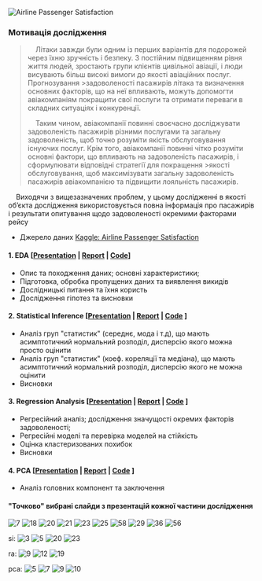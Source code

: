 ![Airline Passenger Satisfaction](https://github.com/oleksii-harmash/pet-data-analysis-R-2023/assets/72203364/597eabd6-72ea-4b51-a0be-9c260c7ced0a)
### Мотивація дослідження
>&nbsp;&nbsp;&nbsp;&nbsp;Літаки завжди були одним із перших варіантів для подорожей через їхню зручність і безпеку. З постійним підвищенням рівня життя людей, зростають групи клієнтів цивільної авіації, і люди висувають більш високі вимоги до якості авіаційних послуг. Прогнозування >задоволеності пасажирів літака та визначення основних факторів, що на неї впливають, можуть допомогти авіакомпаніям покращити свої послуги та отримати переваги в складних ситуаціях і конкуренції.
>
>&nbsp;&nbsp;&nbsp;&nbsp;Таким чином, авіакомпанії повинні своєчасно досліджувати задоволеність пасажирів різними послугами та загальну задоволеність, щоб точно розуміти якість обслуговування існуючих послуг. Крім того, авіакомпанії повинні чітко розуміти основні фактори, що впливають на задоволеність пасажирів, і сформулювати відповідні стратегії для покращення >якості обслуговування, щоб максимізувати загальну задоволеність пасажирів авіакомпанією та підвищити лояльність пасажирів.

&nbsp;&nbsp;&nbsp;&nbsp;Виходячи з вищезазначених проблем, у цьому дослідженні в якості об’єкта дослідження використовується повна інформація про пасажирів і результати опитування щодо задоволеності окремими факторами рейсу

- Джерело даних [Kaggle: Airline Passenger Satisfaction](https://www.kaggle.com/datasets/binaryjoker/airline-passenger-satisfaction)
  
#### 1. EDA [[Presentation](https://www.canva.com/design/DAF951SdyyU/uuyre5ym6_azfSa3xTwBDg/view?utm_content=DAF951SdyyU&utm_campaign=designshare&utm_medium=link&utm_source=editor) | [Report](https://github.com/oleksii-harmash/pet-data-analysis-R-2023/blob/main/1.%20Exploratory%20Data%20Analysis/reports/report.pdf) | [Code](https://github.com/oleksii-harmash/pet-data-analysis-R-2023/tree/main/1.%20Exploratory%20Data%20Analysis)]
- Опис та походження даних; основні характеристики;
- Підготовка, обробка пропущених даних та виявлення викидів
- Дослідницькі питання та їхня користь
- Дослідження гіпотез та висновки

#### 2. Statistical Inference [[Presentation](https://www.canva.com/design/DAF95-Hg1uM/HuU_n1_2S6FQGhYSSvjOTQ/view?utm_content=DAF95-Hg1uM&utm_campaign=designshare&utm_medium=link&utm_source=editor) | [Report](https://github.com/oleksii-harmash/pet-data-analysis-R-2023/blob/main/2.%20Statistical%20Inference/reports/report.pdf) | [Code](https://github.com/oleksii-harmash/pet-data-analysis-R-2023/tree/main/2.%20Statistical%20Inference) ]
- Аналіз груп "статистик" (середнє, мода і т.д), що мають асимптотичний нормальний розподіл, дисперсію якого можна просто оцінити
- Аналіз груп "статистик" (коеф. кореляції та медіана), що мають асимптотичний нормальний розподіл, дисперсію якого не можна оцінити
- Висновки

#### 3. Regression Analysis [[Presentation](https://www.canva.com/design/DAF957WXhNE/J_IoflMWnmywhaQWofRvNw/view?utm_content=DAF957WXhNE&utm_campaign=designshare&utm_medium=link&utm_source=editor) | [Report](https://github.com/oleksii-harmash/pet-data-analysis-R-2023/blob/main/3.%20Regression%20Analysis/report.pdf) | [Code](https://github.com/oleksii-harmash/pet-data-analysis-R-2023/tree/main/3.%20Regression%20Analysis) ]
- Регресійний аналіз; дослідження значущості окремих факторів задоволеності;
- Регресійні моделі та перевірка моделей на стійкість
- Оцінка кластеризованих похибок
- Висновки
  
#### 4. PCA [[Presentation](https://www.canva.com/design/DAF950VY9DA/qiE2hLijOpZHf-svR5zzAg/view?utm_content=DAF950VY9DA&utm_campaign=designshare&utm_medium=link&utm_source=editor) | [Report](https://github.com/oleksii-harmash/pet-data-analysis-R-2023/blob/main/4.%20PCA/report.pdf) | [Code](https://github.com/oleksii-harmash/pet-data-analysis-R-2023/tree/main/4.%20PCA) ]
- Аналіз головних компонент та заключення


#### "Точково" вибрані слайди з презентацій кожної частини дослідження
![7](https://github.com/oleksii-harmash/pet-data-analysis-R-2023/assets/72203364/038588f1-aac9-4442-aa69-bc6a1cea8c90)
![18](https://github.com/oleksii-harmash/pet-data-analysis-R-2023/assets/72203364/d2f2c038-c162-49b5-b15f-2895cb8f2db9)
![20](https://github.com/oleksii-harmash/pet-data-analysis-R-2023/assets/72203364/1baacde2-c61a-4d52-8846-74ea46c54c1e)
![21](https://github.com/oleksii-harmash/pet-data-analysis-R-2023/assets/72203364/e2ed1412-1733-480e-b227-b15abcecfbd3)
![23](https://github.com/oleksii-harmash/pet-data-analysis-R-2023/assets/72203364/5d5e82d4-b423-47a6-b6ac-c7f4893b3f74)
![25](https://github.com/oleksii-harmash/pet-data-analysis-R-2023/assets/72203364/aa9d436e-cf07-4ade-8309-dfc3a13f092f)
![58](https://github.com/oleksii-harmash/pet-data-analysis-R-2023/assets/72203364/4ba3ef5c-9bba-43c1-aa89-3520f1e26ede)
![29](https://github.com/oleksii-harmash/pet-data-analysis-R-2023/assets/72203364/6391c4a7-3ccc-41bb-8b75-27faa56e57e5)
![36](https://github.com/oleksii-harmash/pet-data-analysis-R-2023/assets/72203364/eee1159c-c0af-4a6a-ae08-d66f7ad0fe73)
![56](https://github.com/oleksii-harmash/pet-data-analysis-R-2023/assets/72203364/4e6b7258-228f-410c-a0fc-ecb061fcc0b6)

si:
![3](https://github.com/oleksii-harmash/pet-data-analysis-R-2023/assets/72203364/9372d422-a5da-401b-9e1f-4b5b06e219b8)
![5](https://github.com/oleksii-harmash/pet-data-analysis-R-2023/assets/72203364/f015945e-80ba-41eb-ab3a-56fd42908383)
![20](https://github.com/oleksii-harmash/pet-data-analysis-R-2023/assets/72203364/89704804-b9b0-4155-b528-3e22b9b32232)
![23](https://github.com/oleksii-harmash/pet-data-analysis-R-2023/assets/72203364/3efef332-eeec-406e-a815-c6019abdf3f6)

ra:
![9](https://github.com/oleksii-harmash/pet-data-analysis-R-2023/assets/72203364/3141c6c9-51f7-4ffc-bb1a-a39a2383cb35)
![12](https://github.com/oleksii-harmash/pet-data-analysis-R-2023/assets/72203364/59110147-098a-4715-bcd6-a1d759e893b1)
![19](https://github.com/oleksii-harmash/pet-data-analysis-R-2023/assets/72203364/407d107c-0efa-45fb-af81-e69fd8d75109)

pca:
![5](https://github.com/oleksii-harmash/pet-data-analysis-R-2023/assets/72203364/4f263c4d-3ced-4fd2-ae4b-9ccf1b942e58)
![7](https://github.com/oleksii-harmash/pet-data-analysis-R-2023/assets/72203364/5485fe71-8792-481f-bc5b-2cbc0a5b5610)
![9](https://github.com/oleksii-harmash/pet-data-analysis-R-2023/assets/72203364/dfe08675-fb9a-49e2-a04b-cee794f21893)
![10](https://github.com/oleksii-harmash/pet-data-analysis-R-2023/assets/72203364/06075ab6-b09e-418f-b00c-fa14116fff3b)
